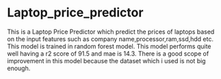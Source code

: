 # Laptop_price_predictor

This is a Laptop Price Predictor which predict the prices of laptops based on the input features such as company name,processor,ram,ssd,hdd etc. 
This model is trained in random forest model. 
This model performs quite well having a r2 score of 91.5 and mae is 14.3.
There is a good scope of improvement in this model because the dataset which i used is not big enough.
